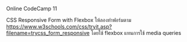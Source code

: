 Online CodeCamp 11

CSS Responsive Form with Flexbox
ให้ลองทำฟอร์มตาม https://www.w3schools.com/css/tryit.asp?filename=trycss_form_responsive
โดยใช้ flexbox แทนการใช้ media queries